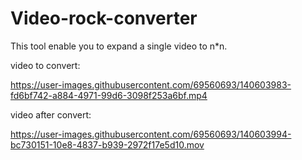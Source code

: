 # Video-rock-converter
This tool enable you to expand a single video to n*n.

video to convert:


https://user-images.githubusercontent.com/69560693/140603983-fd6bf742-a884-4971-99d6-3098f253a6bf.mp4

video after convert:


https://user-images.githubusercontent.com/69560693/140603994-bc730151-10e8-4837-b939-2972f17e5d10.mov

